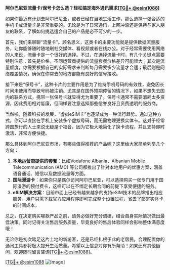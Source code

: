 **阿尔巴尼亚流量卡/保号卡怎么选？轻松搞定海外通讯需求[[TG💪+ @esim1088](https://t.me/s/esim1088)]**

如果你最近有计划去阿尔巴尼亚，或者已经在当地生活工作，那么选择一张合适的手机卡或流量卡是非常重要的。无论是为了日常通讯、上网冲浪还是保持与家人朋友的联系，了解如何挑选适合自己的产品是必不可少的一步。

首先，我们来聊聊“流量卡”。顾名思义，这类卡的主要功能就是提供数据流量服务，让你能够随时随地刷社交媒体、看视频或者在线办公。对于经常需要使用网络的人来说，流量卡是一个很好的选择。不过，在选择流量卡时，有几个关键点需要特别注意：首先是价格，不同运营商提供的流量套餐价格差异可能很大；其次是流量额度，你需要根据自己的实际需求来判断每月需要多少流量才合适；最后则是网络覆盖情况，确保在你常去的地方都能有良好的信号接收。

接下来是“保号卡”，这种卡片的主要作用是为了维持手机号码的有效性，避免因长时间未使用而导致号码被注销。尤其是在国外短期停留的情况下，如果不想失去国内的联系方式，携带一张保号卡就显得尤为重要了。保号卡通常不需要消耗太多资源，因此费用相对低廉，但同样要注意选择那些信誉良好且资费透明的服务商。

当然啦，随着科技的发展，“虚拟eSIM卡”也逐渐成为一种流行趋势。通过这种方式，你可以直接在手机上安装多个虚拟号码，而无需物理更换实体卡。这对于经常跨国旅行的人士来说无疑是个福音，因为它极大地简化了换卡流程，并且支持即时激活，非常方便快捷。

那么具体到阿尔巴尼亚市场，有哪些值得推荐的产品呢？这里给大家简单列举几个方向：

1. **本地运营商提供的套餐**：比如Vodafone Albania、Albanian Mobile Telecommunication (AMC) 等公司都推出了针对本地用户的优惠方案，涵盖语音通话、短信以及数据流量等方面。
2. **国际漫游卡**：如果你只是偶尔访问阿尔巴尼亚，可以选择购买一张专门用于国际漫游的预付费卡，这样可以在不绑定长期合同的前提下享受便捷的服务。
3. **eSIM解决方案**：目前市面上已经有越来越多的支持eSIM技术的品牌推出相应服务，用户只需下载官方应用程序即可完成整个设置过程，省去了邮寄实体卡的时间成本。

总之，在决定购买哪款产品之前，请务必做好充分调研，结合自身实际情况做出最佳决策。同时记得关注售后服务质量，毕竟良好的售后体验同样会影响整体满意度哦！

无论你是初次踏足这片土地的新游客，还是已经扎根于此的老居民，合理配置你的通讯工具都将极大提升生活质量。希望以上信息对你有所帮助！如果还有其他疑问，欢迎随时留言咨询[[TG💪+ @esim1088](https://t.me/s/esim1088)]。

[[TG💪+ @esim1088](https://t.me/s/esim1088) ![Image](https://i.postimg.cc/4NQfJmqS/Snipaste-2025-05-13-00-14-12.png)]